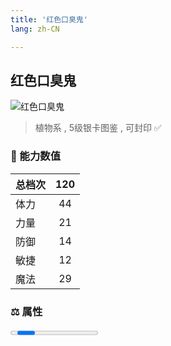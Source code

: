 ```yaml
---
title: '红色口臭鬼'
lang: zh-CN

---
```


<RouterBack />

## 红色口臭鬼

![红色口臭鬼](https://user-images.githubusercontent.com/78347270/115957203-05de2f00-a53c-11eb-8458-357c6771ee19.gif) 

> 植物系 , 5级银卡图鉴<Card :type="1" /> , 可封印 ✅ 


### 💪 能力数值

| 总档次       | 120            |
| :----------- |:-------------:|
| 体力      | 44   <Stars :number="4.5" />  |
| 力量      | 21   <Stars :number="2" />  |
| 防御      | 14   <Stars :number="1.5" />  | 
| 敏捷      | 12  <Stars :number="1" />  | 
| 魔法      | 29  <Stars :number="3" />   | 


### ⚖️ 属性


<Progress earth :number="0" />

<Progress water :number="1" />

<Progress fire :number="9" />

<Progress wind :number="0" />

### ✨ 技能栏 <Strong>7个</Strong>

- 攻击
- 防御

### 👶 1级出现点

- 无






